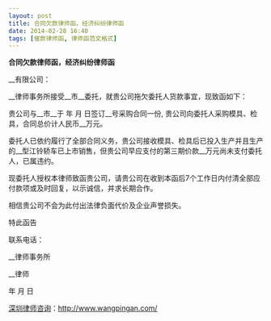 ```yaml
---
layout: post
title: 合同欠款律师函，经济纠纷律师函
date: 2014-02-28 16:40
tags: [催款律师函, 律师函范文格式]
---
```

<strong>合同欠款律师函，经济纠纷律师函</strong>

__有限公司：
 
__律师事务所接受__市__委托，就贵公司拖欠委托人货款事宜，现致函如下：

贵公司与__市__于 年 月 日签订__号采购合同一份, 贵公司向委托人采购模具、检具，合同总价计人民币__万元。

委托人已依约履行了全部合同义务，贵公司接收模具、检具后已投入生产并且生产的__型江铃轿车已上市销售，但贵公司早应支付的第三期价款__万元尚未支付委托人，已属违约。

现委托人授权本律师致函贵公司，请贵公司在收到本函后7个工作日内付清全部应付款项或及时回复，以示诚信，并求长期合作。

相信贵公司不会为此付出法律负面代价及企业声誉损失。

特此函告

联系电话：

__律师事务所

__律师

年 月 日

<a href="http://www.wangpingan.com/">深圳律师咨询</a>：<a href="http://www.wangpingan.com/">http://www.wangpingan.com/</a>

